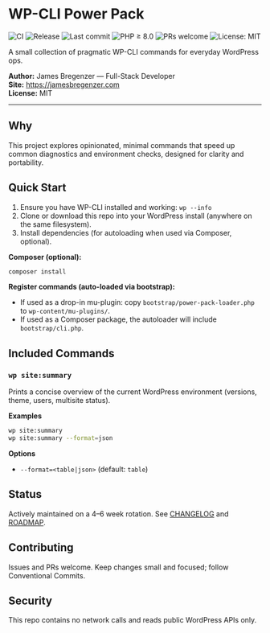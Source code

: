 # WP-CLI Power Pack

![CI](https://github.com/jamesbregenzer/wp-cli-power-pack/actions/workflows/ci.yml/badge.svg)
![Release](https://img.shields.io/github/v/release/jamesbregenzer/wp-cli-power-pack?display_name=tag)
![Last commit](https://img.shields.io/github/last-commit/jamesbregenzer/wp-cli-power-pack)
![PHP ≥ 8.0](https://img.shields.io/badge/PHP-%E2%89%A58.0-777bb4?logo=php)
![PRs welcome](https://img.shields.io/badge/PRs-welcome-brightgreen)
![License: MIT](https://img.shields.io/badge/License-MIT-blue.svg)

A small collection of pragmatic WP-CLI commands for everyday WordPress ops.

**Author:** James Bregenzer — Full-Stack Developer  
**Site:** https://jamesbregenzer.com  
**License:** MIT

---

## Why
This project explores opinionated, minimal commands that speed up common
diagnostics and environment checks, designed for clarity and portability.

## Quick Start

1. Ensure you have WP-CLI installed and working: `wp --info`
2. Clone or download this repo into your WordPress install (anywhere on the same filesystem).
3. Install dependencies (for autoloading when used via Composer, optional).

**Composer (optional):**
```bash
composer install
```

**Register commands (auto-loaded via bootstrap):**
- If used as a drop-in mu-plugin: copy `bootstrap/power-pack-loader.php` to `wp-content/mu-plugins/`.
- If used as a Composer package, the autoloader will include `bootstrap/cli.php`.

## Included Commands

### `wp site:summary`
Prints a concise overview of the current WordPress environment (versions, theme, users, multisite status).

**Examples**
```bash
wp site:summary
wp site:summary --format=json
```

**Options**
- `--format=<table|json>`  (default: `table`)

## Status
Actively maintained on a 4–6 week rotation. See [CHANGELOG](./CHANGELOG.md) and [ROADMAP](./ROADMAP.md).

## Contributing
Issues and PRs welcome. Keep changes small and focused; follow Conventional Commits.

## Security
This repo contains no network calls and reads public WordPress APIs only.

